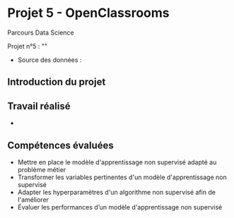 # Projet 5 - OpenClassrooms
Parcours Data Science

Projet n°5 : ""

- Source des données : 

## Introduction du projet


## Travail réalisé
-


## Compétences évaluées
- Mettre en place le modèle d'apprentissage non supervisé adapté au problème métier
- Transformer les variables pertinentes d'un modèle d'apprentissage non supervisé
- Adapter les hyperparamètres d'un algorithme non supervisé afin de l'améliorer
- Évaluer les performances d’un modèle d'apprentissage non supervisé
